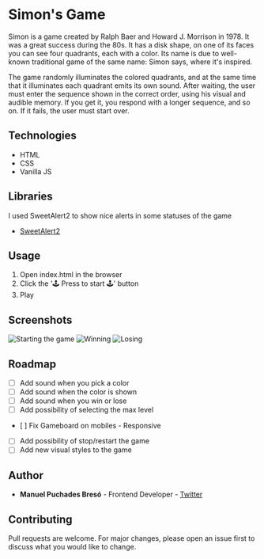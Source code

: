 # Simon's Game

Simon is a game created by Ralph Baer and Howard J. Morrison in 1978. It was a great success during the 80s. It has a disk shape, on one of its faces you can see four quadrants, each with a color. Its name is due to well-known traditional game of the same name: Simon says, where it's inspired.

The game randomly illuminates the colored quadrants, and at the same time that it illuminates each quadrant emits its own sound. After waiting, the user must enter the sequence shown in the correct order, using his visual and audible memory. If you get it, you respond with a longer sequence, and so on. If it fails, the user must start over.

## Technologies

* HTML
* CSS
* Vanilla JS

## Libraries

I used SweetAlert2 to show nice alerts in some statuses of the game

* [SweetAlert2](https://sweetalert2.github.io)

## Usage

1. Open index.html in the browser
2. Click the '🕹 Press to start 🕹' button
3. Play

## Screenshots

![Starting the game](https://i.gyazo.com/479075f182cae0f0e0fc7a2e5b598d8f.png)
![Winning](https://i.gyazo.com/2ab63e399eb699e626dc0c9f09553fe4.png)
![Losing](https://i.gyazo.com/ebbd14b14ed15b12b10f752196da5d43.png)

## Roadmap

- [ ] Add sound when you pick a color
- [ ] Add sound when the color is shown
- [ ] Add sound when you win or lose
- [ ] Add possibility of selecting the max level
- [ ] Fix Gameboard on mobiles - Responsive
- [ ] Add possibility of stop/restart the game
- [ ] Add new visual styles to the game

## Author
* **Manuel Puchades Bresó** - Frontend Developer - [Twitter](https://twitter.com/neletdev)

## Contributing
Pull requests are welcome. For major changes, please open an issue first to discuss what you would like to change.
